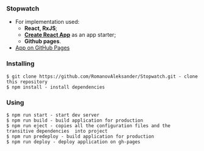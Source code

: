 ### Stopwatch

* For implementation used:
    * **React, RxJS**;
    * **[Create React App](https://github.com/facebook/create-react-app)** as an app starter;
    * **Github pages**.
* [App on GitHub Pages](https://romanovaleksander.github.io/Stopwatch/)

### Installing
```
$ git clone https://github.com/RomanovAleksander/Stopwatch.git - clone this repository
$ npm install - install dependencies
```

### Using
```
$ npm run start - start dev server
$ npm run build - build application for production
$ npm run eject - copies all the configuration files and the transitive dependencies  into project
$ npm run predeploy - build application for production
$ npm run deploy - deploy application on gh-pages
```
